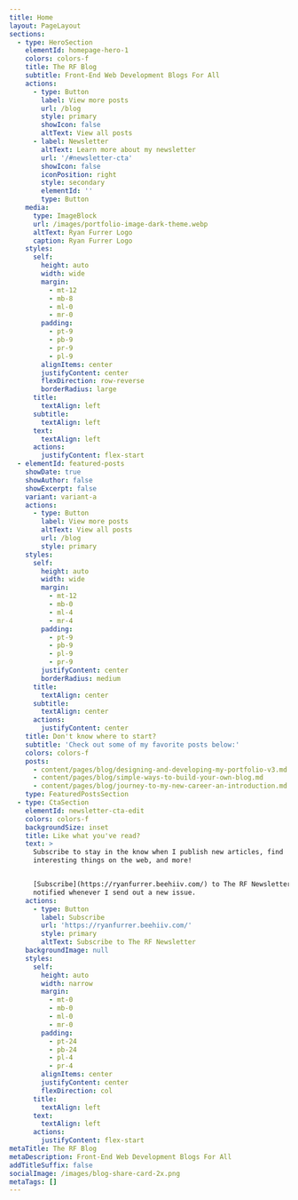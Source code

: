```yaml
---
title: Home
layout: PageLayout
sections:
  - type: HeroSection
    elementId: homepage-hero-1
    colors: colors-f
    title: The RF Blog
    subtitle: Front-End Web Development Blogs For All
    actions:
      - type: Button
        label: View more posts
        url: /blog
        style: primary
        showIcon: false
        altText: View all posts
      - label: Newsletter
        altText: Learn more about my newsletter
        url: '/#newsletter-cta'
        showIcon: false
        iconPosition: right
        style: secondary
        elementId: ''
        type: Button
    media:
      type: ImageBlock
      url: /images/portfolio-image-dark-theme.webp
      altText: Ryan Furrer Logo
      caption: Ryan Furrer Logo
    styles:
      self:
        height: auto
        width: wide
        margin:
          - mt-12
          - mb-8
          - ml-0
          - mr-0
        padding:
          - pt-9
          - pb-9
          - pr-9
          - pl-9
        alignItems: center
        justifyContent: center
        flexDirection: row-reverse
        borderRadius: large
      title:
        textAlign: left
      subtitle:
        textAlign: left
      text:
        textAlign: left
      actions:
        justifyContent: flex-start
  - elementId: featured-posts
    showDate: true
    showAuthor: false
    showExcerpt: false
    variant: variant-a
    actions:
      - type: Button
        label: View more posts
        altText: View all posts
        url: /blog
        style: primary
    styles:
      self:
        height: auto
        width: wide
        margin:
          - mt-12
          - mb-0
          - ml-4
          - mr-4
        padding:
          - pt-9
          - pb-9
          - pl-9
          - pr-9
        justifyContent: center
        borderRadius: medium
      title:
        textAlign: center
      subtitle:
        textAlign: center
      actions:
        justifyContent: center
    title: Don't know where to start?
    subtitle: 'Check out some of my favorite posts below:'
    colors: colors-f
    posts:
      - content/pages/blog/designing-and-developing-my-portfolio-v3.md
      - content/pages/blog/simple-ways-to-build-your-own-blog.md
      - content/pages/blog/journey-to-my-new-career-an-introduction.md
    type: FeaturedPostsSection
  - type: CtaSection
    elementId: newsletter-cta-edit
    colors: colors-f
    backgroundSize: inset
    title: Like what you've read?
    text: >
      Subscribe to stay in the know when I publish new articles, find
      interesting things on the web, and more!


      [Subscribe](https://ryanfurrer.beehiiv.com/) to The RF Newsletter and be
      notified whenever I send out a new issue.
    actions:
      - type: Button
        label: Subscribe
        url: 'https://ryanfurrer.beehiiv.com/'
        style: primary
        altText: Subscribe to The RF Newsletter
    backgroundImage: null
    styles:
      self:
        height: auto
        width: narrow
        margin:
          - mt-0
          - mb-0
          - ml-0
          - mr-0
        padding:
          - pt-24
          - pb-24
          - pl-4
          - pr-4
        alignItems: center
        justifyContent: center
        flexDirection: col
      title:
        textAlign: left
      text:
        textAlign: left
      actions:
        justifyContent: flex-start
metaTitle: The RF Blog
metaDescription: Front-End Web Development Blogs For All
addTitleSuffix: false
socialImage: /images/blog-share-card-2x.png
metaTags: []
---
```

